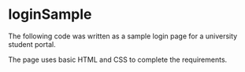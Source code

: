 # loginSample
The following code was written as a sample login page for a university student portal.

The page uses basic HTML and CSS to complete the requirements.
